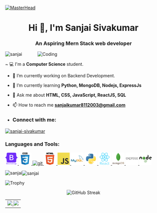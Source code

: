[![MasterHead](https://maruf001-mt.github.io/Premium-Delivery/web.gif)](https://https://github.com/sanjai-8-11)
<h1 align="center">Hi 👋, I'm Sanjai Sivakumar</h1>
<h3 align="center">An Aspiring Mern Stack web developer </h3>
<img align="right" alt="Coding" width="400" src="https://www.web24zone.com/wp-content/uploads/2022/10/46207-programmer-1.gif">


<p align="left"> <img src="https://komarev.com/ghpvc/?username=sanjai-8-11&label=Profile%20views&color=0e75b6&style=flat" alt="sanjai" /> </p>

~ 💻 I'm a **Computer Science** student.

- 🔭 I’m currently working on Backend Development.

- 🌱 I’m currently learning **Python, MongoDB, Nodejs, ExpressJs**

- 💬 Ask me about **HTML, CSS, JavaScript, ReactJS, SQL**

- 📫 How to reach me **sanjaikumar8112003@gmail.com**

- <h3 align="left">Connect with me:</h3>
<p align="left">
<a href="https://www.linkedin.com/in/sanjaisivakumar8/" target="blank"><img align="center" src="https://raw.githubusercontent.com/rahuldkjain/github-profile-readme-generator/master/src/images/icons/Social/linked-in-alt.svg" alt="sanjai-sivakumar" height="30" width="40" /></a>
</p>

<h3 align="left">Languages and Tools:</h3>
<p align="left">  <a href="https://getbootstrap.com" target="_blank" rel="noreferrer"> <img src="https://raw.githubusercontent.com/devicons/devicon/master/icons/bootstrap/bootstrap-plain-wordmark.svg" alt="bootstrap" width="40" height="40"/> </a> <a href="https://www.w3schools.com/css/" target="_blank" rel="noreferrer"> <img src="https://raw.githubusercontent.com/devicons/devicon/master/icons/css3/css3-original-wordmark.svg" alt="css3" width="40" height="40"/> </a> <a href="https://git-scm.com/" target="_blank" rel="noreferrer"> <img src="https://www.vectorlogo.zone/logos/git-scm/git-scm-icon.svg" alt="git" width="40" height="40"/> </a> <a href="https://www.w3.org/html/" target="_blank" rel="noreferrer"> <img src="https://raw.githubusercontent.com/devicons/devicon/master/icons/html5/html5-original-wordmark.svg" alt="html5" width="40" height="40"/> </a>   <a href="https://developer.mozilla.org/en-US/docs/Web/JavaScript" target="_blank" rel="noreferrer"> <img src="https://raw.githubusercontent.com/devicons/devicon/master/icons/javascript/javascript-original.svg" alt="javascript" width="40" height="40"/> </a> <a href="https://www.mysql.com/" target="_blank" rel="noreferrer"> <img src="https://raw.githubusercontent.com/devicons/devicon/master/icons/mysql/mysql-original-wordmark.svg" alt="mysql" width="40" height="40"/> </a> <a href="https://www.python.org" target="_blank" rel="noreferrer"> <img src="https://raw.githubusercontent.com/devicons/devicon/master/icons/python/python-original.svg" alt="python" width="40" height="40"/> </a> <a href="https://reactjs.org/" target="_blank" rel="noreferrer"> <img src="https://raw.githubusercontent.com/devicons/devicon/master/icons/react/react-original-wordmark.svg" alt="react" width="40" height="40"/> </a> <a href="https://www.mongodb.com/" target="_blank" rel="noreferrer">
  <img src="https://raw.githubusercontent.com/devicons/devicon/master/icons/mongodb/mongodb-original-wordmark.svg" alt="mongodb" width="40" height="40"/>
</a> <a href="https://expressjs.com/" target="_blank" rel="noreferrer">
  <img src="https://raw.githubusercontent.com/devicons/devicon/master/icons/express/express-original-wordmark.svg" alt="express" width="40" height="40"/>
</a> <a href="https://nodejs.org/" target="_blank" rel="noreferrer">
  <img src="https://raw.githubusercontent.com/devicons/devicon/master/icons/nodejs/nodejs-original-wordmark.svg" alt="nodejs" width="40" height="40"/>
</a>


</p>


<p>
  <img align="left" src="https://github-readme-stats.vercel.app/api/top-langs?username=sanjai-8-11&show_icons=true&locale=en&layout=compact" alt="sanjai" />
</p>

<p>
  <img align="center" src="https://github-readme-stats.vercel.app/api?username=sanjai-8-11&show_icons=true&locale=en" alt="sanjai" />
</p>


![Trophy](https://github-profile-trophy.vercel.app/?username=sanjai-8-11&theme=radical&no-bg=true)


<p align="center">
  <img src="https://github-readme-streak-stats.herokuapp.com/?user=sanjai-8-11&theme=radical&ring=00FFFF&fire=FF00FF" alt="GitHub Streak" />
</p>


<table>
  <tr>
    <td align="center" colspan="2">
      <a href="https://github.com/sanjai#gh-light-mode-only">
        <img src="https://raw.githubusercontent.com/sanjai/output/github-contribution-grid-snake-default.svg#gh-light-mode-only" />
      </a>
      <a href="https://github.com/sanjai#gh-dark-mode-only">
        <img src="https://raw.githubusercontent.com/sanjai/output/github-contribution-grid-snake-dark.svg#gh-dark-mode-only" />
      </a>
    </td>
  </tr>
</table>




</table>




